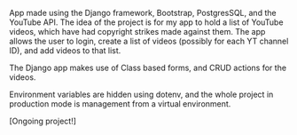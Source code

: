 App made using the Django framework, Bootstrap, PostgresSQL, and the YouTube API. The idea of the project is for my app to hold a list of YouTube videos, which have had copyright strikes made against them. The app allows the user to login, create a list of videos (possibly for each YT channel ID), and add videos to that list.

The Django app makes use of Class based forms, and CRUD actions for the videos.

Environment variables are hidden using dotenv, and the whole project in production mode is management from a virtual environment.

[Ongoing project!]